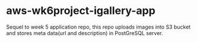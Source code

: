 # aws-wk6project-igallery-app
Sequel to week 5 application repo, this repo uploads images into S3 bucket and stores meta data(url and description) in PostGreSQL server.
